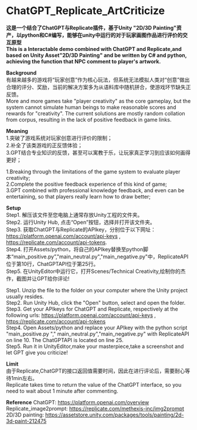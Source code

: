 # ChatGPT_Replicate_ArtCriticize
**这是一个结合了ChatGPT与Replicate插件，基于Unity "2D/3D Painting"资产，以python和C#编写，能够在unity中运行的对于玩家画图作品进行评价的交互原型  
This is a Interactable demo combined with ChatGPT and Replicate,and based on Unity Asset"2D/3D Painting" and be written by C# and python, achieving the function that NPC comment to player's artwork.**
 
 **Background**  
 有越来越多的游戏将“玩家创意”作为核心玩法，但系统无法模拟人类对“创意”做出合理的评分、奖励，当前的解决方案多为从语料库中随机拼合，使游戏环节缺失正反馈。  
 More and more games take "player creativity" as the core gameplay, but the system cannot simulate human beings to make reasonable scores and rewards for "creativity". The current solutions are mostly random collation from corpus, resulting in the lack of positive feedback in game links.

 **Meaning**  
1.突破了游戏系统对玩家创意进行评价的限制；  
2.补全了该类游戏的正反馈体验；  
3.GPT结合专业知识的反馈，甚至可以寓教于乐，让玩家真正学习到应该如何画得更好；  

1.Breaking through the limitations of the game system to evaluate player creativity;  
2.Complete the positive feedback experience of this kind of game;  
3.GPT combined with professional knowledge feedback, and even can be entertaining, so that players really learn how to draw better;  
 
 **Setup**  
 Step1. 解压该文件至您电脑上通常存放Unity工程的文件夹。  
 Step2. 运行Unity Hub, 点击“Open”按钮，选择并打开该文件夹。  
 Step3. 获取ChatGPT与Replicate的APIkey，分别位于以下网址：https://platform.openai.com/account/api-keys , https://replicate.com/account/api-tokens.  
 Step4. 打开Assets/python，将自己的APIkey替换至python脚本“main_positive.py”,"main_neutral.py","main_negative.py"中，ReplicateAPI位于第10行，ChatGPTAPI位于第25行。  
 Step5. 在UnityEditor中运行它，打开Scenes/Technical Creativity,绘制你的杰作，截图并让GPT给你评论!
 
 Step1. Unzip the file to the folder on your computer where the Unity project usually resides.  
 Step2. Run Unity Hub, click the "Open" button, select and open the folder.  
 Step3. Get your APIkeys for ChatGPT and Replicate, respectively at the following urls: https://platform.openai.com/account/api-keys , https://replicate.com/account/api-tokens  
 Step4. Open Assets/python and replace your APIkey with the python script "main_positive.py "," main_neutral.py","main_negative.py" with ReplicateAPI on line 10. The ChatGPTAPI is located on line 25.  
 Step5. Run it in UnityEditor,make your masterpiece,take a screenshot and let GPT give you criticize!  
 
 **Limit**  
 由于Replicate,ChatGPT的接口返回值需要时间，因此在进行评论后，需要耐心等待1min左右。  
 Replicate takes time to return the value of the ChatGPT interface, so you need to wait about 1 minute after commenting.  
 
 **Reference**
 ChatGPT: https://platform.openai.com/overview  
 Replicate_image2prompt: https://replicate.com/methexis-inc/img2prompt  
 2D/3D painting: https://assetstore.unity.com/packages/tools/painting/2d-3d-paint-212475
 
